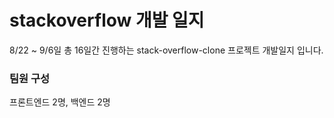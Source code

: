 # stackoverflow 개발 일지
8/22 ~ 9/6일 총 16일간 진행하는 stack-overflow-clone 프로젝트 개발일지 입니다.
### 팀원 구성
프론트엔드 2명, 백엔드 2명
